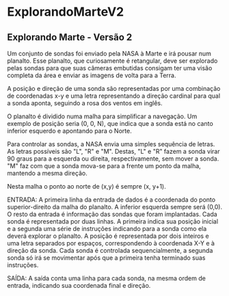 # ExplorandoMarteV2

## Explorando Marte - Versão 2

Um conjunto de sondas foi enviado pela NASA à Marte e irá pousar num planalto. Esse planalto, que curiosamente é retangular,
deve ser explorado pelas sondas para que suas câmeras embutidas consigam ter uma visão completa da área e enviar as imagens 
de volta para a Terra.

A posição e direção de uma sonda são representadas por uma combinação de coordenadas x-y e uma letra representando a direção
cardinal para qual a sonda aponta, seguindo a rosa dos ventos em inglês.

O planalto é dividido numa malha para simplificar a navegação. Um exemplo de posição seria (0, 0, N), que indica que a sonda 
está no canto inferior esquerdo e apontando para o Norte.

Para controlar as sondas, a NASA envia uma simples sequência de letras. As letras possíveis são "L", "R" e "M". 
Destas, "L" e "R" fazem a sonda virar 90 graus para a esquerda ou direita, respectivamente, sem mover a sonda. "M" faz com que 
a sonda mova-se para a frente um ponto da malha, mantendo a mesma direção.

Nesta malha o ponto ao norte de (x,y) é sempre (x, y+1).

ENTRADA:
A primeira linha da entrada de dados é a coordenada do ponto superior-direito da malha do planalto. A inferior esquerda sempre
será (0,0).
O resto da entrada é informação das sondas que foram implantadas. Cada sonda é representada por duas linhas. A primeira 
indica sua posição inicial e a segunda uma série de instruções indicando para a sonda como ela deverá explorar o planalto.
A posição é representada por dois inteiros e uma letra separados por espaços, correspondendo à coordenada X-Y e à direção da sonda. 
Cada sonda é controlada sequencialmente, a segunda sonda só irá se movimentar após que a primeira tenha terminado suas instruções. 

SAÍDA:
A saída conta uma linha para cada sonda, na mesma ordem de entrada, indicando sua coordenada final e direção.
